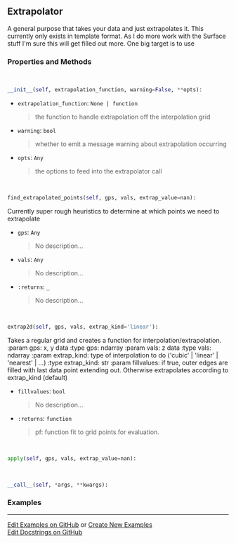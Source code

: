 ## <a id="McUtils.Zachary.Interpolator.Extrapolator">Extrapolator</a>
A general purpose that takes your data and just extrapolates it.
This currently only exists in template format.
As I do more work with the Surface stuff I'm sure this will get filled out more.
One big target is to use

### Properties and Methods
<a id="McUtils.Zachary.Interpolator.Extrapolator.__init__">&nbsp;</a>
```python
__init__(self, extrapolation_function, warning=False, **opts): 
```

- `extrapolation_function`: `None | function`
    >the function to handle extrapolation off the interpolation grid
- `warning`: `bool`
    >whether to emit a message warning about extrapolation occurring
- `opts`: `Any`
    >the options to feed into the extrapolator call

<a id="McUtils.Zachary.Interpolator.Extrapolator.find_extrapolated_points">&nbsp;</a>
```python
find_extrapolated_points(self, gps, vals, extrap_value=nan): 
```
Currently super rough heuristics to determine at which points we need to extrapolate
- `gps`: `Any`
    >No description...
- `vals`: `Any`
    >No description...
- `:returns`: `_`
    >No description...

<a id="McUtils.Zachary.Interpolator.Extrapolator.extrap2d">&nbsp;</a>
```python
extrap2d(self, gps, vals, extrap_kind='linear'): 
```
Takes a regular grid and creates a function for interpolation/extrapolation.
        :param gps: x, y data
        :type gps: ndarray
        :param vals: z data
        :type vals: ndarray
        :param extrap_kind: type of interpolation to do ('cubic' | 'linear' | 'nearest' | ...)
        :type extrap_kind: str
        :param fillvalues: if true, outer edges are filled with last data point extending out.
         Otherwise extrapolates according to extrap_kind (default)
- `fillvalues`: `bool`
    >No description...
- `:returns`: `function`
    >pf: function fit to grid points for evaluation.

<a id="McUtils.Zachary.Interpolator.Extrapolator.apply">&nbsp;</a>
```python
apply(self, gps, vals, extrap_value=nan): 
```

<a id="McUtils.Zachary.Interpolator.Extrapolator.__call__">&nbsp;</a>
```python
__call__(self, *args, **kwargs): 
```

### Examples


___

[Edit Examples on GitHub](https://github.com/McCoyGroup/References/edit/gh-pages/Documentation/examples/McUtils/Zachary/Interpolator/Extrapolator.md) or 
[Create New Examples](https://github.com/McCoyGroup/References/new/gh-pages/?filename=Documentation/examples/McUtils/Zachary/Interpolator/Extrapolator.md) <br/>
[Edit Docstrings on GitHub](https://github.com/McCoyGroup/McUtils/edit/master/Zachary/Interpolator.py?message=Update%20Docs)
